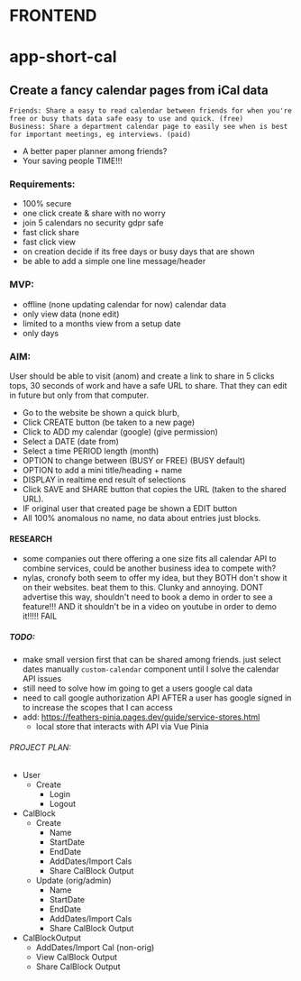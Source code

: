 # FRONTEND
# app-short-cal

## Create a fancy calendar pages from iCal data
    Friends: Share a easy to read calendar between friends for when you're free or busy thats data safe easy to use and quick. (free)
    Business: Share a department calendar page to easily see when is best for important meetings, eg interviews. (paid)
- A better paper planner among friends?
- Your saving people TIME!!!

### Requirements:
- 100% secure
- one click create & share with no worry
- join 5 calendars no security gdpr safe
- fast click share
- fast click view
- on creation decide if its free days or busy days that are shown
- be able to add a simple one line message/header

### MVP:
- offline (none updating calendar for now) calendar data
- only view data (none edit)
- limited to a months view from a setup date
- only days

### AIM:
User should be able to visit (anom) and create a link to share in 5 clicks tops, 
30 seconds of work and have a safe URL to share. That they can edit in future but only from that computer.

- Go to the website be shown a quick blurb, 
- Click CREATE button (be taken to a new page)
- Click to ADD my calendar (google) (give permission)
- Select a DATE (date from)
- Select a time PERIOD length (month) 
- OPTION to change between (BUSY or FREE) (BUSY default)
- OPTION to add a mini title/heading + name
- DISPLAY in realtime end result of selections
- Click SAVE and SHARE button that copies the URL (taken to the shared URL).
- IF original user that created page be shown a EDIT button 
- All 100% anomalous no name, no data about entries just blocks.

#### RESEARCH
- some companies out there offering a one size fits all calendar API to combine services, could be another business idea to compete with?
- nylas, cronofy both seem to offer my idea, but they BOTH don't show it on their websites. beat them to this. Clunky and annoying. DONT advertise this way, shouldn't need to book a demo in order to see a feature!!! AND it shouldn't be in a video on youtube in order to demo it!!!!! FAIL

##### TODO:
- make small version first that can be shared among friends. just select dates manually `custom-calendar` component until I solve the calendar API issues
- still need to solve how im going to get a users google cal data
- need to call google authorization API AFTER a user has google signed in to increase the scopes that I can access
- add: https://feathers-pinia.pages.dev/guide/service-stores.html
   - local store that interacts with API via Vue Pinia
  
###### PROJECT PLAN:
- User
  - Create
    - Login
    - Logout
- CalBlock
  - Create
    - Name
    - StartDate
    - EndDate
    - AddDates/Import Cals
    - Share CalBlock Output
  - Update (orig/admin)
    - Name
    - StartDate
    - EndDate
    - AddDates/Import Cals
    - Share CalBlock Output
- CalBlockOutput
  - AddDates/Import Cal (non-orig)
  - View CalBlock Output
  - Share CalBlock Output
